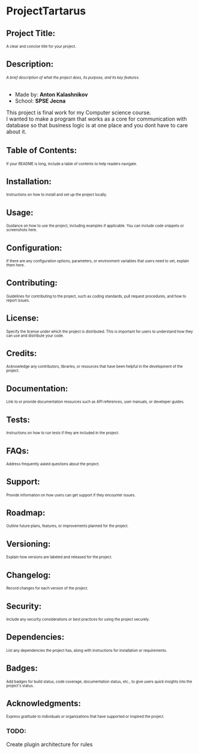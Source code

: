 # ProjectTartarus
## Project Title: 
<sup><sub>A clear and concise title for your project.</sub></sup>
## Description:
<sub><sup>*A brief description of what the project does, its purpose, and its key features.*</sup></sub><br></sub></sup><br>
* Made by: **Anton Kalashnikov**
* School: **SPSE Jecna**


This project is final work for my Computer science course.<br>
I wanted to make a program that works as a core for communication with database
so that business logic is at one place and you dont have to care about it.
## Table of Contents:
<sub><sup>If your README is long, include a table of contents to help readers navigate.</sub></sup><br>
## Installation:
<sub><sup>Instructions on how to install and set up the project locally.</sub></sup><br>
## Usage:
<sub><sup>Guidance on how to use the project, including examples if applicable. You can include code snippets or screenshots here.</sub></sup><br>
## Configuration:
<sub><sup>If there are any configuration options, parameters, or environment variables that users need to set, explain them here.</sub></sup><br>
## Contributing:
<sub><sup>Guidelines for contributing to the project, such as coding standards, pull request procedures, and how to report issues.</sub></sup><br>
## License:
<sub><sup>Specify the license under which the project is distributed. This is important for users to understand how they can use and distribute your code.</sub></sup><br>
## Credits:
<sub><sup>Acknowledge any contributors, libraries, or resources that have been helpful in the development of the project.</sub></sup><br>
## Documentation:
<sub><sup>Link to or provide documentation resources such as API references, user manuals, or developer guides.</sub></sup><br>
## Tests:
<sub><sup>Instructions on how to run tests if they are included in the project.</sub></sup><br>
## FAQs:
<sub><sup>Address frequently asked questions about the project.</sub></sup><br>
## Support:
<sub><sup>Provide information on how users can get support if they encounter issues.</sub></sup><br>
## Roadmap:
<sub><sup>Outline future plans, features, or improvements planned for the project.</sub></sup><br>
## Versioning:
<sub><sup>Explain how versions are labeled and released for the project.</sub></sup><br>
## Changelog:
<sub><sup>Record changes for each version of the project.</sub></sup><br>
## Security:
<sub><sup>Include any security considerations or best practices for using the project securely.</sub></sup><br>
## Dependencies:
<sub><sup>List any dependencies the project has, along with instructions for installation or requirements.</sub></sup><br>
## Badges:
<sub><sup>Add badges for build status, code coverage, documentation status, etc., to give users quick insights into the project's status.</sub></sup><br>
## Acknowledgments:
<sub><sup>Express gratitude to individuals or organizations that have supported or inspired the project.</sub></sup><br>
### TODO:
Create plugin architecture for rules
